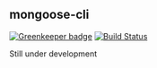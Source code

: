 ## mongoose-cli

[![Greenkeeper badge](https://badges.greenkeeper.io/waptik/mongoose-cli.svg)](https://greenkeeper.io/) [![Build Status](https://travis-ci.org/waptik/mongoose-cli.svg?branch=master)](https://travis-ci.org/waptik/mongoose-cli)

Still under development